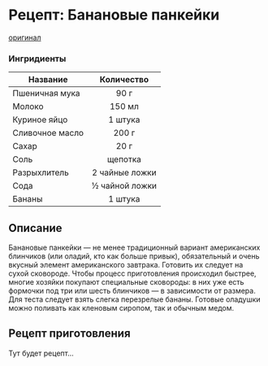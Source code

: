 # Рецепт: Банановые панкейки
[оригинал](https://eda.ru/recepty/zavtraki/bananovie-pankejki-35975)

### Ингридиенты
| Название | Количество |
|------|:----------:|
|Пшеничная мука|90 г|
|Молоко|150 мл|
|Куриное яйцо|1 штука|
|Сливочное масло|200 г|
|Сахар|20 г|
|Соль|щепотка|
|Разрыхлитель|2 чайные ложки|
|Сода|½ чайной ложки|
|Бананы|1 штука|

## Описание
Банановые панкейки — не менее традиционный вариант американских блинчиков (или оладий, кто как больше привык), обязательный и очень вкусный элемент американского завтрака. Готовить их следует на сухой сковороде. Чтобы процесс приготовления происходил быстрее, многие хозяйки покупают специальные сковороды: в них уже есть формочки под три или шесть блинчиков — в зависимости от размера. Для теста следует взять слегка перезрелые бананы. Готовые оладушки можно поливать как кленовым сиропом, так и обычным медом.

## Рецепт приготовления
Тут будет рецепт...